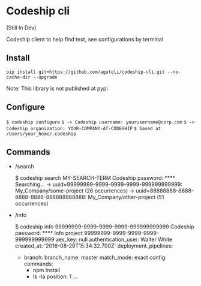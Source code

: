 # Codeship cli

(Still In Dev)

Codeship client to help find text, see configurations by terminal

## Install

`pip install git+https://github.com/agutoli/codeship-cli.git --no-cache-dir --upgrade`

Note: This library is not published at pypi

## Configure

`$ codeship configure`
`$ -> Codeship username: yourusername@corp.com`
`$ -> Codeship organization: YOUR-COMPANY-AT-CODESHIP`
`$ Saved at /Users/your_home/.codeship`

## Commands

  * /search

    $ codeship search MY-SEARCH-TERM
    Codeship password: ****
    Searching...
    -> uuid=99999999-9999-9999-9999-999999999999: My_Company/some-project (26 occurrences)
    -> uuid=88888888-8888-8888-8888-888888888888: My_Company/other-project (51 occurrences)

  * /info

    $ codeship info 99999999-9999-9999-9999-999999999999
    Codeship password: ****
    Info project 99999999-9999-9999-9999-999999999999
    aes_key: null
    authentication_user: Walter White
    created_at: '2016-08-29T15:34:32.700Z'
    deployment_pipelines:
    - branch:
        branch_name: master
        match_mode: exact
      config:
        commands:
        - npm Install
        - ls -la
      position: 1
      ...
